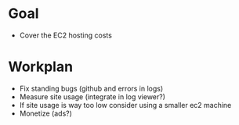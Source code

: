 # Goal
- Cover the EC2 hosting costs

# Workplan
- Fix standing bugs (github and errors in logs)
- Measure site usage (integrate in log viewer?)
- If site usage is way too low consider using a smaller ec2 machine
- Monetize (ads?)